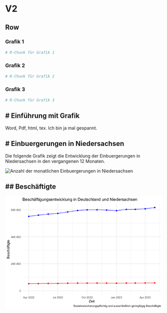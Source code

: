 V2
================

## Row

### Grafik 1

``` r
# R-Chunk für Grafik 1
```

### Grafik 2

``` r
# R-Chunk für Grafik 2
```

### Grafik 3

``` r
# R-Chunk für Grafik 3
```

## \# Einführung mit Grafik

Word, Pdf, html, tex. Ich bin ja mal gespannt.

## \# Einbuergerungen in Niedersachsen

Die folgende Grafik zeigt die Entwicklung der Einbuergerungen in
Niedersachsen in den vergangenen 12 Monaten.

![Anzahl der monatlichen Einbuergerungen in
Niedersachsen](my-document_files/figure-gfm/Einbuergungen_Grafik-1.png)

## \## Beschäftigte

![](my-document_files/figure-gfm/Beschaeftigte_Grafik-1.png)<!-- -->
